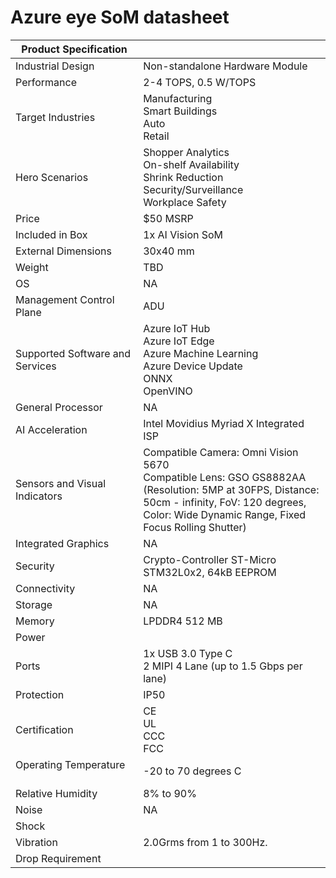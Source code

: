 <!---
title: Azure eye SoM datasheet                     # the article title to show on the browser tab
description: Provides a list of important technical specifications for the Azure Eye SoM.              # 115 - 145 character description to show in search results
author: elqu20      # the author's GitHub ID - will be auto-populated if set in settings.json
ms.author: v-elqu     # the author's Microsoft alias (if applicable) - will be auto-populated if set in settings.json
ms.date: {@date}           # the date - will be auto-populated when template is first applied
ms.topic: reference  # the type of article
--->
# Azure eye SoM datasheet



|Product Specification           |     |
|--------------------------------|--------|
|Industrial Design               |Non-standalone Hardware Module       |
|Performance                     |2-4 TOPS, 0.5 W/TOPS   |
|Target Industries               |Manufacturing <br> Smart Buildings <br> Auto <br> Retail  |
|Hero Scenarios                  |Shopper Analytics <br> On-shelf Availability <br> Shrink Reduction <br> Security/Surveillance <br> Workplace Safety|
|Price                           |$50 MSRP  |
|Included in Box  |1x AI Vision SoM |
|External Dimensions             |30x40 mm   |
|Weight                          |TBD          |
|OS                              |NA           |
|Management Control Plane        |ADU          |
|Supported Software and Services |Azure IoT Hub <br> Azure IoT Edge <br> Azure Machine Learning <br> Azure Device Update <br> ONNX <br> OpenVINO        |
|General Processor               |NA         |
|AI Acceleration                 |Intel Movidius Myriad X Integrated ISP        |
|Sensors and Visual Indicators   |Compatible Camera: Omni Vision 5670 <br> Compatible Lens: GSO GS8882AA (Resolution: 5MP at 30FPS, Distance: 50cm - infinity, FoV: 120 degrees, Color: Wide Dynamic Range, Fixed Focus Rolling Shutter)          |
|Integrated Graphics             |NA       |
|Security                        |Crypto-Controller ST-Micro STM32L0x2, 64kB EEPROM      |
|Connectivity                    |NA      |
|Storage                         |NA     |
|Memory                          |LPDDR4 512 MB     |
|Power                           |     |
|Ports                           |1x USB 3.0 Type C <br> 2 MIPI 4 Lane (up to 1.5 Gbps per lane)     |
|Protection                      |IP50    |
|Certification                   |CE <br> UL <br> CCC <br> FCC     |
|Operating Temperature           |-20 to 70 degrees C     |
|Relative Humidity               |8% to 90%    |
|Noise                           |NA     |
|Shock                           |     |
|Vibration                       |2.0Grms from 1 to 300Hz.     |
|Drop Requirement                |     |
